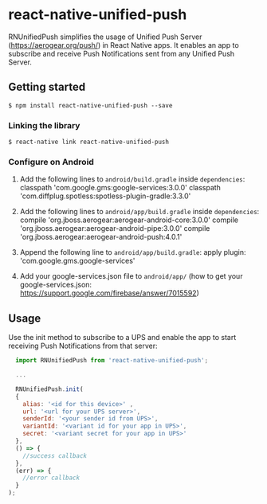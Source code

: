 # react-native-unified-push

RNUnifiedPush simplifies the usage of Unified Push Server (https://aerogear.org/push/) in React Native apps. It enables an app to subscribe and receive Push Notifications sent from any Unified Push Server.

## Getting started

`$ npm install react-native-unified-push --save`

### Linking the library

`$ react-native link react-native-unified-push`

### Configure on Android

1. Add the following lines to `android/build.gradle` inside `dependencies`:
    classpath 'com.google.gms:google-services:3.0.0'
    classpath 'com.diffplug.spotless:spotless-plugin-gradle:3.3.0'

2. Add the following lines to `android/app/build.gradle` inside `dependencies`:
    compile 'org.jboss.aerogear:aerogear-android-core:3.0.0'
    compile 'org.jboss.aerogear:aerogear-android-pipe:3.0.0'
    compile 'org.jboss.aerogear:aerogear-android-push:4.0.1'

3. Append the following line to `android/app/build.gradle`:
    apply plugin: 'com.google.gms.google-services'

4. Add your google-services.json file to `android/app/` (how to get your google-services.json: https://support.google.com/firebase/answer/7015592)


## Usage

Use the init method to subscribe to a UPS and enable the app to start receiving Push Notifications from that server:

```javascript
  import RNUnifiedPush from 'react-native-unified-push';

  ...

  RNUnifiedPush.init(
  { 
    alias: '<id for this device>' ,
    url: '<url for your UPS server>',
    senderId: '<your sender id from UPS>',
    variantId: '<variant id for your app in UPS>',
    secret: '<variant secret for your app in UPS>'
  },
  () => {
    //success callback
  },
  (err) => {
    //error callback
  }
);
```
